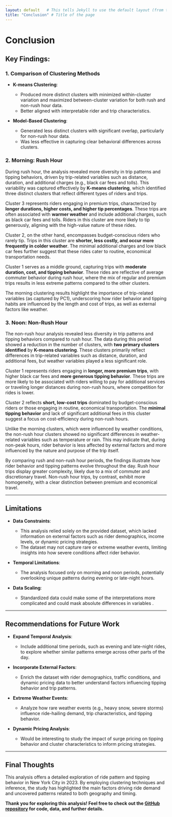 ```yaml
---
layout: default   # This tells Jekyll to use the default layout (from the theme)
title: "Conclusion" # Title of the page
---
```


# Conclusion

## **Key Findings**:


### 1. **Comparison of Clustering Methods**

- **K-means Clustering**:
  - Produced more distinct clusters with minimized within-cluster variation and maximized between-cluster variation for both rush and non-rush hour data.
  - Better aligned with interpretable rider and trip characteristics.

- **Model-Based Clustering**:
  - Generated less distinct clusters with significant overlap, particularly for non-rush hour data.
  - Was less effective in capturing clear behavioral differences across clusters.


### 2. Morning: Rush Hour

During rush hour, the analysis revealed more diversity in trip patterns and tipping behaviors, driven by trip-related variables such as distance, duration, and additional charges (e.g., black car fees and tolls). This variability was captured effectively by **K-means clustering**, which identified three distinct clusters that reflect different types of riders and trips.

Cluster 3 represents riders engaging in premium trips, characterized by **longer durations, higher costs, and higher tip percentages**. These trips are often associated with **warmer weather** and include additional charges, such as black car fees and tolls. Riders in this cluster are more likely to tip generously, aligning with the high-value nature of these rides.

Cluster 2, on the other hand, encompasses budget-conscious riders who rarely tip. Trips in this cluster are **shorter, less costly, and occur more frequently in colder weather**. The minimal additional charges and low black car fees further suggest that these rides cater to routine, economical transportation needs.

Cluster 1 serves as a middle ground, capturing trips with **moderate duration, cost, and tipping behavior**. These rides are reflective of average commuter behavior during rush hour, where the mix of regular and premium trips results in less extreme patterns compared to the other clusters.

The morning clustering results highlight the importance of trip-related variables (as captured by PC1), underscoring how rider behavior and tipping habits are influenced by the length and cost of trips, as well as external factors like weather.


### 3. Noon: Non-Rush Hour

The non-rush hour analysis revealed less diversity in trip patterns and tipping behaviors compared to rush hour. The data during this period showed a reduction in the number of clusters, with **two primary clusters identified** by **K-means clustering**. These clusters primarily reflect differences in trip-related variables such as distance, duration, and additional fees, but weather variables played a less significant role.

Cluster 1 represents riders engaging in **longer, more premium trips**, with higher black car fees and **more generous tipping behavior**. These trips are more likely to be associated with riders willing to pay for additional services or traveling longer distances during non-rush hours, where competition for rides is lower.

Cluster 2 reflects **short, low-cost trips** dominated by budget-conscious riders or those engaging in routine, economical transportation. The **minimal tipping behavior** and lack of significant additional fees in this cluster suggest a focus on cost-efficiency during non-rush hours.

Unlike the morning clusters, which were influenced by weather conditions, the non-rush hour clusters showed no significant differences in weather-related variables such as temperature or rain. This may indicate that, during non-peak hours, rider behavior is less affected by external factors and more influenced by the nature and purpose of the trip itself.


By comparing rush and non-rush hour periods, the findings illustrate how rider behavior and tipping patterns evolve throughout the day. Rush hour trips display greater complexity, likely due to a mix of commuter and discretionary travel. Non-rush hour trips, by contrast, exhibit more homogeneity, with a clear distinction between premium and economical travel.

---

## **Limitations**

- **Data Constraints**:
  - This analysis relied solely on the provided dataset, which lacked information on external factors such as rider demographics, income levels, or dynamic pricing strategies.
  - The dataset may not capture rare or extreme weather events, limiting insights into how severe conditions affect rider behavior.

- **Temporal Limitations**:
  - The analysis focused only on morning and noon periods, potentially overlooking unique patterns during evening or late-night hours. 

- **Data Scaling**:
   - Standardized data could make some of the interpretations more complicated and could mask absolute differences in variables .

---

## **Recommendations for Future Work**

- **Expand Temporal Analysis**:
  - Include additional time periods, such as evening and late-night rides, to explore whether similar patterns emerge across other parts of the day.

- **Incorporate External Factors**:
  - Enrich the dataset with rider demographics, traffic conditions, and dynamic pricing data to better understand factors influencing tipping behavior and trip patterns.

- **Extreme Weather Events**:
  - Analyze how rare weather events (e.g., heavy snow, severe storms) influence ride-hailing demand, trip characteristics, and tipping behavior.

- **Dynamic Pricing Analysis**:
  - Would be interesting to study the impact of surge pricing on tipping behavior and cluster characteristics to inform pricing strategies.

---

## **Final Thoughts**

This analysis offers a detailed exploration of ride pattern and tipping behavior in New York City in 2023. By employing clustering techniques and inference, the study has highlighted the main factors driving ride demand and uncovered patterns related to both geography and timing. 

**Thank you for exploring this analysis! Feel free to check out the [GitHub repository](https://github.com/weij5678/NYC-FinalTaxi/tree/main) for code, data, and further details.**
